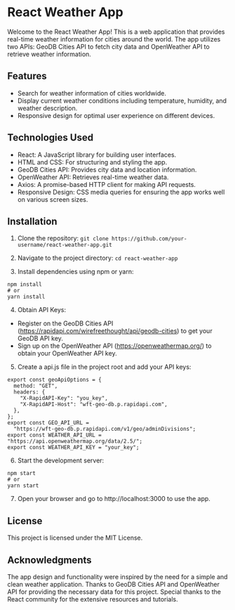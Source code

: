 # React Weather App

Welcome to the React Weather App! This is a web application that provides real-time weather information for cities around the world. The app utilizes two APIs: GeoDB Cities API to fetch city data and OpenWeather API to retrieve weather information.

## Features

- Search for weather information of cities worldwide.
- Display current weather conditions including temperature, humidity, and weather description.
- Responsive design for optimal user experience on different devices.

## Technologies Used

- React: A JavaScript library for building user interfaces.
- HTML and CSS: For structuring and styling the app.
- GeoDB Cities API: Provides city data and location information.
- OpenWeather API: Retrieves real-time weather data.
- Axios: A promise-based HTTP client for making API requests.
- Responsive Design: CSS media queries for ensuring the app works well on various screen sizes.

## Installation

1. Clone the repository:
```git clone https://github.com/your-username/react-weather-app.git```

2. Navigate to the project directory:
```cd react-weather-app```

3. Install dependencies using npm or yarn:
```
npm install
# or
yarn install
```

4. Obtain API Keys:
* Register on the GeoDB Cities API (https://rapidapi.com/wirefreethought/api/geodb-cities) to get your GeoDB API key.
* Sign up on the OpenWeather API (https://openweathermap.org/) to obtain your OpenWeather API key.

5. Create a api.js file in the project root and add your API keys:
```
export const geoApiOptions = {
  method: "GET",
  headers: {
    "X-RapidAPI-Key": "you_key",
    "X-RapidAPI-Host": "wft-geo-db.p.rapidapi.com",
  },
};
export const GEO_API_URL =
  "https://wft-geo-db.p.rapidapi.com/v1/geo/adminDivisions";
export const WEATHER_API_URL = "https://api.openweathermap.org/data/2.5/";
export const WEATHER_API_KEY = "your_key";
```

6. Start the development server:
```
npm start
# or
yarn start
```

7. Open your browser and go to http://localhost:3000 to use the app.


## License
This project is licensed under the MIT License.

## Acknowledgments
The app design and functionality were inspired by the need for a simple and clean weather application.
Thanks to GeoDB Cities API and OpenWeather API for providing the necessary data for this project.
Special thanks to the React community for the extensive resources and tutorials.
